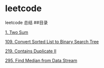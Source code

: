 # leetcode
leetcode 总结
##目录

[1. Two Sum][1]

[109. Convert Sorted List to Binary Search Tree][109]

[219. Contains Duplicate II][219]

[295. Find Median from Data Stream][295]

[1]:1.md
[109]:109.md
[219]:219.md
[295]:295.md
